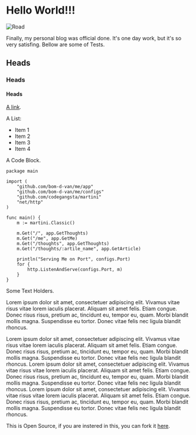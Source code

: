 # Hello World!!!

![Road](/hello_world/road.jpg)

Finally, my personal blog was official done. It's one day work, but it's so very satisfing. Bellow are some of Tests.

## Heads
### Heads
#### Heads

[A link](/about).

A List:

* Item 1
* Item 2
* Item 3
* Item 4

A Code Block.

```
package main

import (
	"github.com/bom-d-van/me/app"
	"github.com/bom-d-van/me/configs"
	"github.com/codegangsta/martini"
	"net/http"
)

func main() {
	m := martini.Classic()

	m.Get("/", app.GetThoughts)
	m.Get("/me", app.GetMe)
	m.Get("/thoughts", app.GetThoughts)
	m.Get("/thoughts/:artile_name", app.GetArticle)

	println("Serving Me on Port", configs.Port)
	for {
		http.ListenAndServe(configs.Port, m)
	}
}
```

Some Text Holders.

Lorem ipsum dolor sit amet, consectetuer adipiscing elit. Vivamus vitae risus vitae lorem iaculis placerat. Aliquam sit amet felis. Etiam congue. Donec risus risus, pretium ac, tincidunt eu, tempor eu, quam. Morbi blandit mollis magna. Suspendisse eu tortor. Donec vitae felis nec ligula blandit rhoncus.

Lorem ipsum dolor sit amet, consectetuer adipiscing elit. Vivamus vitae risus vitae lorem iaculis placerat. Aliquam sit amet felis. Etiam congue. Donec risus risus, pretium ac, tincidunt eu, tempor eu, quam. Morbi blandit mollis magna. Suspendisse eu tortor. Donec vitae felis nec ligula blandit rhoncus. Lorem ipsum dolor sit amet, consectetuer adipiscing elit. Vivamus vitae risus vitae lorem iaculis placerat. Aliquam sit amet felis. Etiam congue. Donec risus risus, pretium ac, tincidunt eu, tempor eu, quam. Morbi blandit mollis magna. Suspendisse eu tortor. Donec vitae felis nec ligula blandit rhoncus. Lorem ipsum dolor sit amet, consectetuer adipiscing elit. Vivamus vitae risus vitae lorem iaculis placerat. Aliquam sit amet felis. Etiam congue. Donec risus risus, pretium ac, tincidunt eu, tempor eu, quam. Morbi blandit mollis magna. Suspendisse eu tortor. Donec vitae felis nec ligula blandit rhoncus.

This is Open Source, if you are instered in this, you can fork it [here](https://github.com/bom-d-van/me).